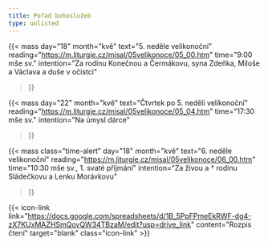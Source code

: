 ```yaml
---
title: Pořad bohoslužeb
type: unlisted
---
```


{{< mass
day="18" 
month="kvě" 
text="5. neděle velikonoční" 
reading="https://m.liturgie.cz/misal/05velikonoce/05_00.htm"
time="9:00 mše sv." 
intention="Za rodinu Konečnou a Čermákovu, syna Zdeňka, Miloše a Václava a duše v očistci"
>}}

{{< mass 
day="22" 
month="kvě" 
text="Čtvrtek po 5. neděli velikonoční"
reading="https://m.liturgie.cz/misal/05velikonoce/05_04.htm"
time="17:30 mše sv." 
intention="Na úmysl dárce" 
>}}

{{< mass
class="time-alert"
day="18" 
month="kvě" 
text="6. neděle velikonoční" 
reading="https://m.liturgie.cz/misal/05velikonoce/06_00.htm"
time="10:30 mše sv., 1. svaté příjmání" 
intention="Za živou a † rodinu Sládečkovu a Lenku Morávkovu"
>}}

{{< icon-link link="https://docs.google.com/spreadsheets/d/1B_5PpFPmeEkRWF-dg4-zX7KUxMAZHSmQovQW34TBzaM/edit?usp=drive_link" content="Rozpis čtení" target="blank" class="icon-link" >}}